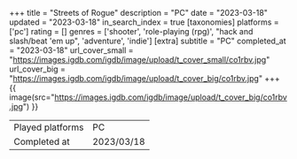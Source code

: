 +++
title = "Streets of Rogue"
description = "PC"
date = "2023-03-18"
updated = "2023-03-18"
in_search_index = true
[taxonomies]
platforms = ['pc']
rating = []
genres = ['shooter', 'role-playing (rpg)', "hack and slash/beat 'em up", 'adventure', 'indie']
[extra]
subtitle = "PC"
completed_at = "2023-03-18"
url_cover_small = "https://images.igdb.com/igdb/image/upload/t_cover_small/co1rbv.jpg"
url_cover_big = "https://images.igdb.com/igdb/image/upload/t_cover_big/co1rbv.jpg"
+++
{{ image(src="https://images.igdb.com/igdb/image/upload/t_cover_big/co1rbv.jpg") }}

|              |            |
| ------------ | ---------- |
| Played platforms    | PC |
| Completed at | 2023/03/18 |

